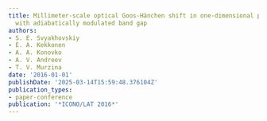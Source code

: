 ```yaml
---
title: Millimeter-scale optical Goos-Hänchen shift in one-dimensional photonic crystals
  with adiabatically modulated band gap
authors:
- S. E. Svyakhovskiy
- E. A. Kekkonen
- A. A. Konovko
- A. V. Andreev
- T. V. Murzina
date: '2016-01-01'
publishDate: '2025-03-14T15:59:48.376104Z'
publication_types:
- paper-conference
publication: '*ICONO/LAT 2016*'
---
```


